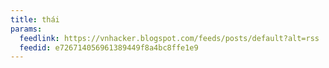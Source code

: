 ```yaml
---
title: thái
params:
  feedlink: https://vnhacker.blogspot.com/feeds/posts/default?alt=rss
  feedid: e726714056961389449f8a4bc8ffe1e9
---
```

